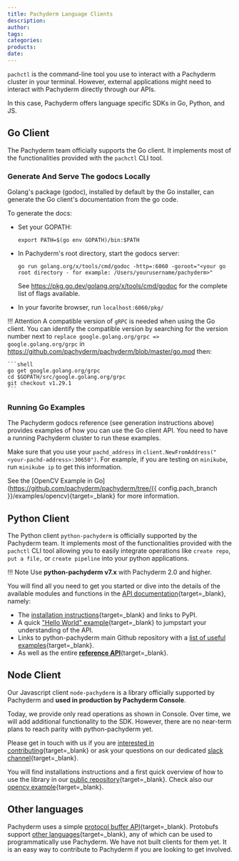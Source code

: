 ```yaml
---
title: Pachyderm Language Clients
description:
author:
tags:
categories:
products:
date:
---
```


`pachctl` is the command-line tool you use 
to interact with a Pachyderm cluster in your terminal. 
However,  external applications might need to
interact with Pachyderm directly through our APIs.

In this case, Pachyderm offers language specific SDKs in Go, Python, and JS.

## Go Client

The Pachyderm team officially supports the Go client. It implements most of the functionalities provided with the `pachctl` CLI tool.

### Generate And Serve The godocs Locally

Golang's package (godoc), installed by default by the Go installer, can generate the Go client's documentation from the go code.

To generate the docs:

- Set your GOPATH: 

	```shell
	export PATH=$(go env GOPATH)/bin:$PATH
	```

- In Pachyderm's root directory, start the godocs server: 

	```shell
	go run golang.org/x/tools/cmd/godoc -http=:6060 -goroot="<your go root directory - for example: /Users/yourusername/pachyderm>"
	```
				
	See https://pkg.go.dev/golang.org/x/tools/cmd/godoc for the complete list of flags available.

- In your favorite browser, run `localhost:6060/pkg/`


!!! Attention
     A compatible version of `gRPC` is needed when using the Go client.  You can identify the compatible version by searching for the version number next to `replace google.golang.org/grpc => google.golang.org/grpc` in https://github.com/pachyderm/pachyderm/blob/master/go.mod then:

	```shell
	go get google.golang.org/grpc
	cd $GOPATH/src/google.golang.org/grpc
	git checkout v1.29.1
	```
     
### Running Go Examples

The Pachyderm godocs reference (see generation instructions above)
provides examples of how you can use the Go client API. You need to have a running Pachyderm cluster
to run these examples.

Make sure that you use your `pachd_address` in `client.NewFromAddress("<your-pachd-address>:30650")`.
For example, if you are testing on `minikube`, run
`minikube ip` to get this information.

See the [OpenCV Example in Go](https://github.com/pachyderm/pachyderm/tree/{{ config.pach_branch }}/examples/opencv){target=_blank} for more
information.

## Python Client

The Python client `python-pachyderm` is officially supported by the Pachyderm team. 
It implements most of the functionalities provided with the `pachctl` CLI tool allowing you to easily integrate operations like `create repo`, `put a file,` or `create pipeline` into your python applications.

!!! Note
     Use **python-pachyderm v7.x** with Pachyderm 2.0 and higher. 

You will find all you need to get you started or dive into the details of the available modules and functions in the [API documentation](https://python-pachyderm.readthedocs.io/en/v7.1.x/){target=_blank}, namely:

- The [installation instructions](https://python-pachyderm.readthedocs.io/en/v7.1.x/getting_started.html#installation){target=_blank} and links to PyPI.
- A quick ["Hello World" example](https://python-pachyderm.readthedocs.io/en/v7.1.x/getting_started.html#hello-world-example){target=_blank} to jumpstart your understanding of the API.
- Links to python-pachyderm main Github repository with a [list of useful examples](https://github.com/pachyderm/python-pachyderm/tree/v7.1.x/examples){target=_blank}. 
- As well as the entire [**reference API**](https://python-pachyderm.readthedocs.io/en/v7.1.x/python_pachyderm.html){target=_blank}.

## Node Client

Our Javascript client `node-pachyderm` is a library officially supported by Pachyderm and **used in production by Pachyderm Console**.  

Today, we provide only read operations as shown in Console. Over time, we will add additional functionality to the SDK. However, there are no near-term plans to reach parity with python-pachyderm yet.

Please get in touch with us if you are [interested in contributing](https://github.com/pachyderm/node-pachyderm/blob/main/contributing.md){target=_blank} or ask your questions on our dedicated [slack channel](https://pachyderm-users.slack.com/archives/C028ZV066JY){target=_blank}.

You will find installations instructions and a first quick overview of how to use the library in our [public repository](https://github.com/pachyderm/node-pachyderm){target=_blank}. 
Check also our [opencv example](https://github.com/pachyderm/node-pachyderm/tree/main/examples/opencv){target=_blank}.

## Other languages

Pachyderm uses a simple [protocol buffer API](https://github.com/pachyderm/pachyderm/blob/master/src/pfs/pfs.proto){target=_blank}. Protobufs support [other languages](https://developers.google.com/protocol-buffers/){target=_blank}, any of which can be used to programmatically use Pachyderm. We have not built clients for them yet. It is an easy way to contribute to Pachyderm if you are looking to get involved.
